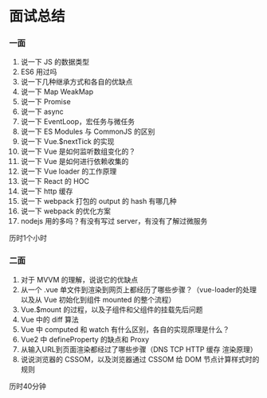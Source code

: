 # 面试总结

### 一面
1. 说一下 JS 的数据类型
2. ES6 用过吗
3. 说一下几种继承方式和各自的优缺点
4. 说一下 Map WeakMap
5. 说一下 Promise
6. 说一下 async
7. 说一下 EventLoop，宏任务与微任务
8. 说一下 ES Modules 与 CommonJS 的区别
9. 说一下 Vue.$nextTick 的实现
10. 说一下 Vue 是如何监听数组变化的？
11. 说一下 Vue 是如何进行依赖收集的
12. 说一下 Vue loader 的工作原理
13. 说一下 React 的 HOC
14. 说一下 http 缓存
15. 说一下 webpack 打包的 output 的 hash 有哪几种
16. 说一下 webpack 的优化方案
17. nodejs 用的多吗？有没有写过 server，有没有了解过微服务

历时1个小时

### 二面
1. 对于 MVVM 的理解，说说它的优缺点
2. 从一个 .vue 单文件到渲染到网页上都经历了哪些步骤？（vue-loader的处理以及从 Vue 初始化到组件 mounted 的整个流程）
3. Vue.$mount 的过程，以及子组件和父组件的挂载先后问题
4. Vue 中的 diff 算法
5. Vue 中 computed 和 watch 有什么区别，各自的实现原理是什么？
6. Vue2 中 defineProperty 的缺点和 Proxy
7. 从输入URL到页面渲染都经过了哪些步骤（DNS TCP HTTP 缓存 渲染原理）
8. 说说浏览器的 CSSOM，以及浏览器通过 CSSOM 给 DOM 节点计算样式时的规则

历时40分钟